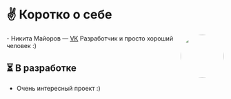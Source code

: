 # ✌ Коротко о себе
<img src="https://sun6-22.userapi.com/s/v1/ig2/ZkxjRaat6TyDvn7m3AOclCLEKPfY9adYeibj-RYdpOnLFMGnCJRsueeZ8xkLR-OejO5rJ1romtPGLLuG8Att8buS.jpg?size=400x0&quality=96&crop=0,0,2160,2160&ava=1" width="100" height="100" style="border-radius: 50%;" align="right"/><snap>- Никита Майоров — [VK](https://vk.com/id140933159)
  Разработчик и просто хороший человек :)</snap>

## ⏳ В разработке
- Очень интересный проект :)
